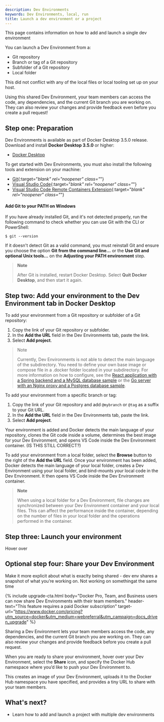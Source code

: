 ```yaml
---
description: Dev Environments
keywords: Dev Environments, local, run
title: Launch a dev environment or a project
---
```


This page contains information on how to add and launch a single dev environment

You can launch a Dev Environment from a:
- Git repository
- Branch or tag of a Git repository
- Subfolder of a Git repository
- Local folder

This did not conflict with any of the local files or local tooling set up on your host.  


Using this shared Dev Environment, your team members can access the code, any dependencies, and the current Git branch you are working on. They can also review your changes and provide feedback even before you create a pull request!

## Step one: Preparation 

Dev Environments is available as part of Docker Desktop 3.5.0 release. Download and install **Docker Desktop 3.5.0** or higher:

- [Docker Desktop](../release-notes.md)

To get started with Dev Environments, you must also install the following tools and extension on your machine:

- [Git](https://git-scm.com){:target="_blank" rel="noopener" class="_"}
- [Visual Studio Code](https://code.visualstudio.com/){:target="_blank" rel="noopener" class="_"}
- [Visual Studio Code Remote Containers Extension](https://marketplace.visualstudio.com/items?itemName=ms-vscode-remote.remote-containers){:target="_blank" rel="noopener" class="_"}

#### Add Git to your PATH on Windows

If you have already installed Git, and it's not detected properly, run the following command to check whether you can use Git with the CLI or PowerShell:

`$ git --version`

If it doesn't detect Git as a valid command, you must reinstall Git and ensure you choose the option  **Git from the command line...** or the **Use Git and optional Unix tools...**  on the **Adjusting your PATH environment**  step.

> **Note**
>
> After Git is installed, restart Docker Desktop. Select **Quit Docker Desktop**, and then start it again.

## Step two: Add your environment to the Dev Environment tab in Docker Desktop

To add your environment from a Git repository or subfolder of a Git repository:
1. Copy the link of your Git repository or subfolder.
2. In the **Add the URL** field in the Dev Environments tab, paste the link. 
3. Select **Add project**.

>Note
>
>Currently, Dev Environments is not able to detect the main language of the subdirectory. You need to define your own base image or compose file in a .docker folder located in your subdirectory. For more information on how to configure, see the [React application with a Spring backend and a MySQL database sample](https://github.com/docker/awesome-compose/tree/master/react-java-mysql) or the [Go server with an Nginx proxy and a Postgres database sample](https://github.com/docker/awesome-compose/tree/master/nginx-golang-postgres). 

To add your environment from a specific branch or tag:
1. Copy the link of your Git repository and add `@mybranch` or `@tag` as a suffix to your Git URL.
2. In the **Add the URL** field in the Dev Environments tab, paste the link. 
3. Select **Add project**.

Your environment is added and Docker detects the main language of your repository, clones the Git code inside a volume, determines the best image for your Dev Environment, and opens VS Code inside the Dev Environment container. (IS THIS STILL CORRECT?)

To add your environment from a local folder, select the **Browse** button to the right of the **Add the URL** field. Once your environment has been added, Docker detects the main language of your local folder, creates a Dev Environment using your local folder, and bind-mounts your local code in the Dev Environment. It then opens VS Code inside the Dev Environment container.

> **Note**
>
> When using a local folder for a Dev Environment, file changes are synchronized between your Dev Environment container and your local files. This can affect the performance inside the container, depending on the number of files in your local folder and the operations performed in the container.

## Step three: Launch your environment

Hover over 

## Optional step four: Share your Dev Environment
Make it more explicit about what is exaclty being shared - dev env shares a snapshot of what you’re working on. Not working on somethingat the same time

{% include upgrade-cta.html
  body="Docker Pro, Team, and Business users can now share Dev Environments with their team members."
  header-text="This feature requires a paid Docker subscription"
  target-url="https://www.docker.com/pricing?utm_source=docker&utm_medium=webreferral&utm_campaign=docs_driven_upgrade"
%}

Sharing a Dev Environment lets your team members access the code, any dependencies, and the current Git branch you are working on. They can also review your changes and provide feedback before you create a pull request.

When you are ready to share your environment, hover over your Dev Environment, select the **Share** icon, and specify the Docker Hub namespace where you’d like to push your Dev Environment to.

This creates an image of your Dev Environment, uploads it to the Docker Hub namespace you have specified, and provides a tiny URL to share with your team members.

## What's next?
- Learn how to add and launch a project with multiple dev environments





